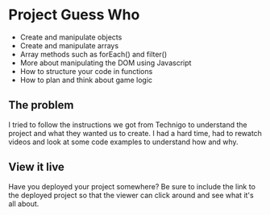 # Project Guess Who

- Create and manipulate objects
- Create and manipulate arrays
- Array methods such as forEach() and filter()
- More about manipulating the DOM using Javascript
- How to structure your code in functions
- How to plan and think about game logic

## The problem

I tried to follow the instructions we got from Technigo to understand the project and what they wanted us to create. I had a hard time, had to rewatch videos and look at some code examples to understand how and why. 

## View it live

Have you deployed your project somewhere? Be sure to include the link to the deployed project so that the viewer can click around and see what it's all about.
